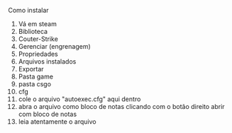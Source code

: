 Como instalar
1) Vá em steam
2) Biblioteca
3) Couter-Strike
4) Gerenciar (engrenagem)
5) Propriedades
6) Arquivos instalados
7) Exportar
8) Pasta game
9) pasta csgo
10) cfg
11) cole o arquivo "autoexec.cfg" aqui dentro
12) abra o arquivo como bloco de notas clicando com o botão direito abrir com bloco de notas
13) leia atentamente o arquivo
